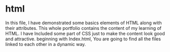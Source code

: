 # html
In this file, I have demonstrated some basics elements of HTML along with their attributes. This whole portfolio contains the content of my learning of HTML. I have Included some part of CSS just to make the content look good and attractive.
beginning with Index.html, You are going to find all the files linked to each other in a dynamic way.
